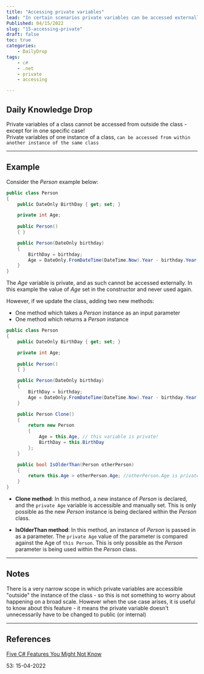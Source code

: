 ```yaml
---
title: "Accessing private variables"
lead: "In certain scenarios private variables can be accessed externally"
Published: 04/15/2022
slug: "15-accessing-private"
draft: false
toc: true
categories:
    - DailyDrop
tags:
    - c#
    - .net
    - private
    - accessing

---
```


## Daily Knowledge Drop

Private variables of a class cannot be accessed from outside the class - except for in one specific case!  
Private variables of one instance of a class, `can be accessed from within another instance of the same class`

---

## Example

Consider the _Person_ example below:

``` csharp
public class Person
{
    public DateOnly BirthDay { get; set; }

    private int Age;
    
    public Person() 
    { }

    public Person(DateOnly birthday)
    {
        BirthDay = birthday;
        Age = DateOnly.FromDateTime(DateTime.Now).Year - birthday.Year;
    }
}
```

The _Age_ variable is private, and as such cannot be accessed externally. In this example the value of _Age_ set in the constructor and never used again.

However, if we update the class, adding two new methods: 
- One method which takes a _Person_ instance as an input parameter
- One method which returns a _Person_ instance

``` csharp
public class Person
{
    public DateOnly BirthDay { get; set; }

    private int Age;
    
    public Person() 
    { }

    public Person(DateOnly birthday)
    {
        BirthDay = birthday;
        Age = DateOnly.FromDateTime(DateTime.Now).Year - birthday.Year;
    }

    public Person Clone()
    {
        return new Person
        {
            Age = this.Age, // this variable is private!
            BirthDay = this.BirthDay
        };
    }

    public bool IsOlderThan(Person otherPerson)
    {
        return this.Age > otherPerson.Age; //otherPerson.Age is private!
    }
}
```

- **Clone method**: In this method, a new instance of _Person_ is declared, and the `private Age` variable is accessible and manually set. This is only possible as the new _Person_ instance is being declared within the _Person_ class.

- **IsOlderThan method**: In this method, an instance of _Person_ is passed in as a parameter. The `private Age` value of the parameter is compared against the Age of `this Person`. This is only possible as the _Person_ parameter is being used within the _Person_ class.

---

## Notes

There is a very narrow scope in which private variables are accessible "outside" the instance of the class - so this is not something to worry about happening on a broad scale. However when the use case arises, it is useful to know about this feature - it means the private variable doesn't unnecessarily have to be changed to public (or internal)

---

## References

[Five C# Features You Might Not Know](https://auth0.com/blog/five-csharp-features-you-dont-know/)  

<?# DailyDrop ?>53: 15-04-2022<?#/ DailyDrop ?>

